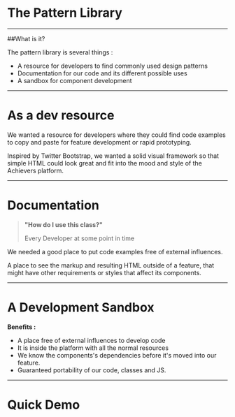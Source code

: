 # The Pattern Library

---

##What is it?

The pattern library is several things :

- A resource for developers to find commonly used design patterns
- Documentation for our code and its different possible uses
- A sandbox for component development

---

# As a dev resource

We wanted a resource for developers where they could find code examples to copy and paste for feature development or rapid prototyping.


Inspired by Twitter Bootstrap, we wanted a solid visual framework so that simple HTML could look great and fit into the mood and style of the Achievers platform.

---

# Documentation

> __"How do I use this class?"__
>
> Every Developer at some point in time

We needed a good place to put code examples free of external influences.

A place to see the markup and resulting HTML outside of a feature, that might have other requirements or styles that affect its components.

---

# A Development Sandbox

__Benefits :__ 

- A place free of external influences to develop code
- It is inside the platform with all the normal resources
- We know the components's dependencies before it's moved into our feature.
- Guaranteed portability of our code, classes and JS.

---

# Quick Demo
